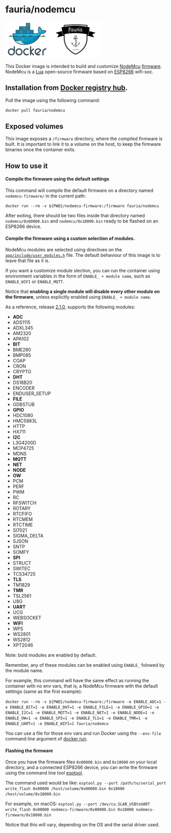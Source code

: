 fauria/nodemcu
==================

![docker_logo](https://raw.githubusercontent.com/fauria/docker-nodemcu/master/docker_139x115.png)![docker_fauria_logo](https://raw.githubusercontent.com/fauria/docker-nodemcu/master/docker_fauria_161x115.png)

This Docker image is intended to build and customize [NodeMcu](http://www.nodemcu.com/index_en.html) [firmware](https://github.com/nodemcu/nodemcu-firmware). NodeMcu is a [Lua](https://www.lua.org/) open-source firmware based on [ESP8266](https://www.espressif.com/en/products/hardware/esp8266ex/overview) wifi-soc.

Installation from [Docker registry hub](https://registry.hub.docker.com/u/fauria/nodemcu/).
----

Pull the image using the following command:

```bash
docker pull fauria/nodemcu
```

Exposed volumes
----

This image exposes a `/firmware` directory, where the compiled firmware is built. It is important to link it to a volume on the host, to keep the firmware binaries once the container exits.

How to use it
----

#### Compile the firmware using the default settings

This command will compile the default firmware on a directory named ```nodemcu-firmware/``` in the current path:

```
docker run --rm -v ${PWD}/nodemcu-firmware:/firmware fauria/nodemcu
```

After exiting, there should be two files inside that directory named ```nodemcu/0x00000.bin``` and ```nodemcu/0x10000.bin``` ready to be flashed on an ESP8266 device.

#### Compile the firmware using a custom selection of modules.

NodeMcu modules are selected using directives on the [```app/include/user_modules.h```](https://github.com/nodemcu/nodemcu-firmware/blob/master/app/include/user_modules.h) file. The default behaviour of this image is to leave that file as it is.

If you want a customize module slection, you can run the container using environment variables in the form of ```ENABLE_ + module name```, such as ```ENABLE_WIFI``` or ```ENABLE_MQTT```.

Notice that **enabling a single module will disable every other module on the firmware**, unless explicitly enabled using ```ENABLE_ + module name```.

As a reference, release [2.1.0](https://github.com/nodemcu/nodemcu-firmware/releases/tag/2.1.0-master_20170824), supports the following modules:

- **ADC**
- ADS1115
- ADXL345
- AM2320
- APA102
- **BIT**
- BME280
- BMP085
- COAP
- CRON
- CRYPTO
- **DHT**
- DS18B20
- ENCODER
- ENDUSER_SETUP
- **FILE**
- GDBSTUB
- **GPIO**
- HDC1080
- HMC5883L
- HTTP
- HX711
- **I2C**
- L3G4200D
- MCP4725
- MDNS
- **MQTT**
- **NET**
- **NODE**
- **OW**
- PCM
- PERF
- PWM
- RC
- RFSWITCH
- ROTARY
- RTCFIFO
- RTCMEM
- RTCTIME
- SI7021
- SIGMA_DELTA
- SJSON
- SNTP
- SOMFY
- **SPI**
- STRUCT
- SWITEC
- TCS34725
- **TLS**
- TM1829
- **TMR**
- TSL2561
- U8G
- **UART**
- UCG
- WEBSOCKET
- **WIFI**
- WPS
- WS2801
- WS2812
- XPT2046

Note: bold modules are enabled by default.

Remember, any of these modules can be enabled using ```ENABLE_``` folowed by the module name.

For example, this command will have the same effect as running the container with no env vars, that is, a NodeMcu firmware with the default settings (same as the first example):

```docker run --rm -v ${PWD}/nodemcu-firmware:/firmware -e ENABLE_ADC=1 -e ENABLE_BIT=1 -e ENABLE_DHT=1 -e ENABLE_FILE=1 -e ENABLE_GPIO=1 -e ENABLE_I2C=1 -e ENABLE_MQTT=1 -e ENABLE_NET=1 -e ENABLE_NODE=1 -e ENABLE_OW=1 -e ENABLE_SPI=1 -e ENABLE_TLS=1 -e ENABLE_TMR=1 -e ENABLE_UART=1 -e ENABLE_WIFI=1 fauria/nodemcu```

You can use a file for those env vars and run Docker using the ```--env-file``` command line argument of [docker run](https://docs.docker.com/engine/reference/commandline/run/).
 

#### Flashing the firmware

Once you have the firmware files ```0x00000.bin``` and ```0x10000``` on your local directory, and a connected ESP8266 device, you can write the firmware using the command line tool [esptool](https://github.com/espressif/esptool).

The command used would be like:
```esptool.py --port /path/to/serial_port write_flash 0x00000 /host/volume/0x00000.bin 0x10000 /host/volume/0x10000.bin```

For example, on macOS:
```esptool.py --port /dev/cu.SLAB_USBtoUART write_flash 0x00000 nodemcu-firmware/0x00000.bin 0x10000 nodemcu-firmware/0x10000.bin```

Notice that this will vary, depending on the OS and the serial driver used.